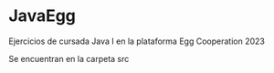 # JavaEgg
Ejercicios de cursada Java I en la plataforma Egg Cooperation 2023

Se encuentran en la carpeta src
